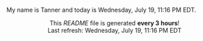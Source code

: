 My name is Tanner and today is Wednesday, July 19, 11:16 PM EDT.

<p align="center">This <i>README</i> file is generated <b>every 3 hours</b>!</br>Last refresh: Wednesday, July 19, 11:16 PM EDT<br /></p>
